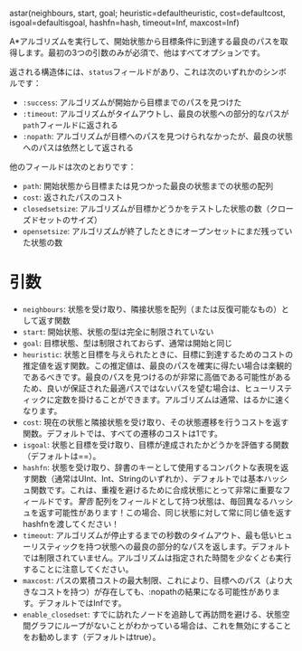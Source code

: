 astar(neighbours, start, goal;         heuristic=defaultheuristic, cost=defaultcost, isgoal=defaultisgoal, hashfn=hash, timeout=Inf, maxcost=Inf)

A*アルゴリズムを実行して、開始状態から目標条件に到達する最良のパスを取得します。最初の3つの引数のみが必須で、他はすべてオプションです。

返される構造体には、`status`フィールドがあり、これは次のいずれかのシンボルです：

  * `:success`: アルゴリズムが開始から目標までのパスを見つけた
  * `:timeout`: アルゴリズムがタイムアウトし、最良の状態への部分的なパスが`path`フィールドに返される
  * `:nopath`: アルゴリズムが目標へのパスを見つけられなかったが、最良の状態へのパスは依然として返される

他のフィールドは次のとおりです：

  * `path`: 開始状態から目標または見つかった最良の状態までの状態の配列
  * `cost`: 返されたパスのコスト
  * `closedsetsize`: アルゴリズムが目標かどうかをテストした状態の数（クローズドセットのサイズ）
  * `opensetsize`: アルゴリズムが終了したときにオープンセットにまだ残っていた状態の数

# 引数

  * `neighbours`: 状態を受け取り、隣接状態を配列（または反復可能なもの）として返す関数
  * `start`: 開始状態、状態の型は完全に制限されていない
  * `goal`: 目標状態、型は制限されておらず、通常は開始と同じ
  * `heuristic`: 状態と目標を与えられたときに、目標に到達するためのコストの推定値を返す関数。この推定値は、最良のパスを確実に得たい場合は楽観的であるべきです。最良のパスを見つけるのが非常に高価である可能性があるため、良いが保証された最適パスではないパスを望む場合は、ヒューリスティックに定数を掛けることができます。アルゴリズムは通常、はるかに速くなります。
  * `cost`: 現在の状態と隣接状態を受け取り、その状態遷移を行うコストを返す関数。デフォルトでは、すべての遷移のコストは1です。
  * `isgoal`: 状態と目標を受け取り、目標が達成されたかどうかを評価する関数（デフォルトは==）。
  * `hashfn`: 状態を受け取り、辞書のキーとして使用するコンパクトな表現を返す関数（通常はUInt、Int、Stringのいずれか）、デフォルトでは基本ハッシュ関数です。これは、重複を避けるために合成状態にとって非常に重要なフィールドです。*警告* 配列をフィールドとして持つ状態は、毎回異なるハッシュを返す可能性があります！この場合、同じ状態に対して常に同じ値を返すhashfnを渡してください！
  * `timeout`: アルゴリズムが停止するまでの秒数のタイムアウト、最も低いヒューリスティックを持つ状態への最良の部分的なパスを返します。デフォルトでは制限されていません。アルゴリズムは指定された時間を*少なくとも*実行することに注意してください。
  * `maxcost`: パスの累積コストの最大制限、これにより、目標へのパス（より大きなコストを持つ）が存在しても、:nopathの結果になる可能性があります。デフォルトではInfです。
  * `enable_closedset`: すでに訪れたノードを追跡して再訪問を避ける、状態空間グラフにループがないことがわかっている場合は、これを無効にすることをお勧めします（デフォルトはtrue）。
